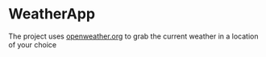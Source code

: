 # WeatherApp

The project uses [openweather.org](https://openweathermap.org/guide) to grab the current weather in a location of your choice
